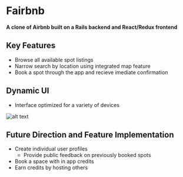 # Fairbnb

**A clone of Airbnb built on a Rails backend and React/Redux frontend**

## Key Features

* Browse all available spot listings
* Narrow search by location using integrated map feature
* Book a spot through the app and recieve imediate confirmation

## Dynamic UI
* Interface optimized for a variety of devices

![alt text](https://media.giphy.com/media/PNufELPcE06BACPItz/giphy.gif "Dynamic UI")

## 

## Future Direction and Feature Implementation

* Create individual user profiles
  * Provide public feedback on previously booked spots
* Book a space with in app credits
* Earn credits by hosting others



